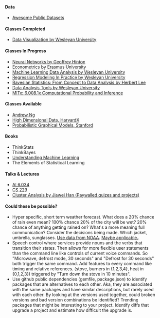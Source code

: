 #### Data
* [Awesome Public Datasets](https://github.com/caesar0301/awesome-public-datasets)

#### Classes Completed
* [Data Visualization by Wesleyan University](https://www.coursera.org/learn/data-visualization/home/welcome)

#### Classes In Progress
* [Neural Networks by Geoffrey Hinton](https://www.coursera.org/learn/neural-networks/home/welcome)
* [Econometrics by Erasmus University](https://www.coursera.org/learn/erasmus-econometrics/home/welcome)
* [Machine Learning Data Analysis by Wesleyan University](https://www.coursera.org/learn/machine-learning-data-analysis/home/welcome)
* [Regression Modeling In Practice by Wesleyan University](https://www.coursera.org/learn/regression-modeling-practice/home)
* [Bayesian Statistics: From Concept to Data Analysis by Herbert Lee](https://www.coursera.org/learn/bayesian-statistics/home/welcome)
* [Data Analysis Tools by Wesleyan University](https://www.coursera.org/learn/data-analysis-tools/home/welcome)
* [MITx: 6.008.1x Computational Probability and Inference](https://courses.edx.org/courses/course-v1:MITx+6.008.1x+3T2016/info)

#### Classes Available
* [Andrew Ng](https://www.coursera.org/learn/machine-learning)
* [High Dimensional Data, HarvardX](https://www.edx.org/course/high-dimensional-data-analysis-harvardx-ph525-4x)
* [Probabilistic Graphical Models, Stanford](https://www.coursera.org/specializations/probabilistic-graphical-models)

#### Books
* ThinkStats
* ThinkBayes
* [Understanding Machine Learning](http://www.cs.huji.ac.il/~shais/UnderstandingMachineLearning/copy.html)
* The Elements of Statistical Learning

#### Talks & Lectures
* [AI 6.034](https://ocw.mit.edu/courses/electrical-engineering-and-computer-science/6-034-artificial-intelligence-fall-2010/lecture-videos/)
* [CS 229](https://see.stanford.edu/Course/CS229)
* [Cluster Analysis by Jiawei Han (Paywalled quizes and projects)](https://www.coursera.org/learn/cluster-analysis/home)

#### Could these be possible?
* Hyper specific, short term weather forecast. What does a 20% chance of rain even mean? 100% chance 20% of the city will be wet? 20% chance of anything getting rained on? What's a more meaning full communication? Consider the decisions being made. Which jacket, umbrella, sunglasses. [Use data from NOAA](http://www.ncdc.noaa.gov/data-access/model-data/model-datasets/numerical-weather-prediction). [Maybe applicable.](http://www.araya.org/archives/1183).
* Speech control where services provide nouns and the verbs that transition their states. Then allows for more flexible user statements than the command line like controls of current voice commands. So "Microwave, defrost mode, 30 seconds" and "Defrost for 30 seconds" both trigger the same command. Add features to every command like timing and relative references. (stove, burners in {1,2,3,4}, heat in {0,1,2,3}) triggered by "Turn down the stove in 10 minutes".
* Use github public dependencies (gemfile, package.json) to identify packages that are alternatives to each other. Aka, they are associated with the same packages and have similar descriptions, but rarely used with each other. By looking at the versions used together, could broken versions and bad version combinations be identified? Trending packages that might be interesting to your project. Identify diffs that upgrade a project and estimate how difficult the upgrade is.
